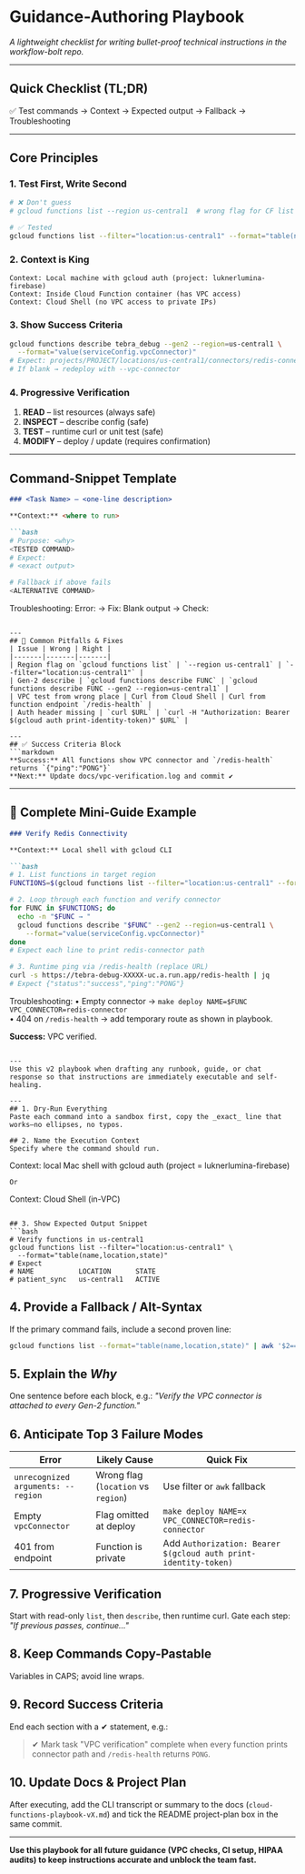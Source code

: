 # Guidance-Authoring Playbook

_A lightweight checklist for writing bullet-proof technical instructions in the workflow-bolt repo._

---
## Quick Checklist (TL;DR)
✅ Test commands → Context → Expected output → Fallback → Troubleshooting

---
## Core Principles

### 1. Test First, Write Second
```bash
# ❌ Don't guess
# gcloud functions list --region us-central1  # wrong flag for CF list

# ✅ Tested
gcloud functions list --filter="location:us-central1" --format="table(name,location,state)"
```

### 2. Context is King
```
Context: Local machine with gcloud auth (project: luknerlumina-firebase)
Context: Inside Cloud Function container (has VPC access)
Context: Cloud Shell (no VPC access to private IPs)
```

### 3. Show Success Criteria
```bash
gcloud functions describe tebra_debug --gen2 --region=us-central1 \
  --format="value(serviceConfig.vpcConnector)"
# Expect: projects/PROJECT/locations/us-central1/connectors/redis-connector
# If blank → redeploy with --vpc-connector
```

### 4. Progressive Verification
1. **READ** – list resources (always safe)  
2. **INSPECT** – describe config (safe)  
3. **TEST** – runtime curl or unit test (safe)  
4. **MODIFY** – deploy / update (requires confirmation)

---
## Command-Snippet Template
```markdown
### <Task Name> — <one-line description>

**Context:** <where to run>

```bash
# Purpose: <why>
<TESTED COMMAND>
# Expect:
# <exact output>

# Fallback if above fails
<ALTERNATIVE COMMAND>
```

Troubleshooting:
Error: <exact error> → Fix: <exact command>
Blank output → Check: <what to verify>
```

---
## 🚨 Common Pitfalls & Fixes
| Issue | Wrong | Right |
|-------|-------|-------|
| Region flag on `gcloud functions list` | `--region us-central1` | `--filter="location:us-central1"` |
| Gen-2 describe | `gcloud functions describe FUNC` | `gcloud functions describe FUNC --gen2 --region=us-central1` |
| VPC test from wrong place | Curl from Cloud Shell | Curl from function endpoint `/redis-health` |
| Auth header missing | `curl $URL` | `curl -H "Authorization: Bearer $(gcloud auth print-identity-token)" $URL` |

---
## ✅ Success Criteria Block
```markdown
**Success:** All functions show VPC connector and `/redis-health` returns `{"ping":"PONG"}`
**Next:** Update docs/vpc-verification.log and commit ✔
```

---
## 📝 Complete Mini-Guide Example
```markdown
### Verify Redis Connectivity

**Context:** Local shell with gcloud CLI

```bash
# 1. List functions in target region
FUNCTIONS=$(gcloud functions list --filter="location:us-central1" --format="value(name)")

# 2. Loop through each function and verify connector
for FUNC in $FUNCTIONS; do
  echo -n "$FUNC → "
  gcloud functions describe "$FUNC" --gen2 --region=us-central1 \
    --format="value(serviceConfig.vpcConnector)"
done
# Expect each line to print redis-connector path

# 3. Runtime ping via /redis-health (replace URL)
curl -s https://tebra-debug-XXXXX-uc.a.run.app/redis-health | jq
# Expect {"status":"success","ping":"PONG"}
```

Troubleshooting:
• Empty connector → `make deploy NAME=$FUNC VPC_CONNECTOR=redis-connector`  
• 404 on `/redis-health` → add temporary route as shown in playbook.

**Success:** VPC verified.
```

---
Use this v2 playbook when drafting any runbook, guide, or chat response so that instructions are immediately executable and self-healing.

---
## 1. Dry-Run Everything
Paste each command into a sandbox first, copy the _exact_ line that works—no ellipses, no typos.

## 2. Name the Execution Context
Specify where the command should run.
```
Context: local Mac shell with gcloud auth (project = luknerlumina-firebase)
```
Or
```
Context: Cloud Shell (in-VPC)
```

## 3. Show Expected Output Snippet
```bash
# Verify functions in us-central1
gcloud functions list --filter="location:us-central1" \
  --format="table(name,location,state)"
# Expect
# NAME           LOCATION      STATE
# patient_sync   us-central1   ACTIVE
```

## 4. Provide a Fallback / Alt-Syntax
If the primary command fails, include a second proven line:
```bash
gcloud functions list --format="table(name,location,state)" | awk '$2=="us-central1"'
```

## 5. Explain the *Why*
One sentence before each block, e.g.:  _"Verify the VPC connector is attached to every Gen-2 function."_

## 6. Anticipate Top 3 Failure Modes
| Error | Likely Cause | Quick Fix |
|-------|--------------|-----------|
| `unrecognized arguments: --region` | Wrong flag (`location` vs `region`) | Use filter or `awk` fallback |
| Empty `vpcConnector` | Flag omitted at deploy | `make deploy NAME=x VPC_CONNECTOR=redis-connector` |
| 401 from endpoint | Function is private | Add `Authorization: Bearer $(gcloud auth print-identity-token)` |

## 7. Progressive Verification
Start with read-only `list`, then `describe`, then runtime curl. Gate each step: _"If previous passes, continue..."_

## 8. Keep Commands Copy-Pastable
Variables in CAPS; avoid line wraps.

## 9. Record Success Criteria
End each section with a ✔ statement, e.g.:
> ✔ Mark task "VPC verification" complete when every function prints connector path and `/redis-health` returns `PONG`.

## 10. Update Docs & Project Plan
After executing, add the CLI transcript or summary to the docs (`cloud-functions-playbook-vX.md`) and tick the README project-plan box in the same commit.

---
**Use this playbook for all future guidance (VPC checks, CI setup, HIPAA audits) to keep instructions accurate and unblock the team fast.** 